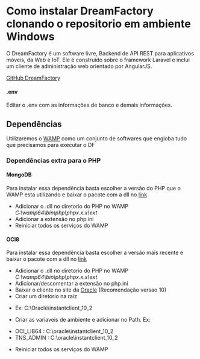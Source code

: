 # Como instalar DreamFactory clonando o repositorio em ambiente Windows
O DreamFactory é um software livre, Backend de API REST para aplicativos móveis, da Web e IoT. Ele é construído sobre o framework Laravel e inclui um cliente de administração web orientado por AngularJS.

[GitHub DreamFactory](https://github.com/dreamfactorysoftware/dreamfactory)

#### .env
Editar o .env com as informações de banco e demais informações.

## Dependências
Utilizaremos o [WAMP](http://www.wampserver.com/en/) como um conjunto de softwares que engloba tudo que precisamos para executar o DF 

### Dependências extra para o PHP

#### MongoDB
Para instalar essa dependência basta escolher a versão do PHP que o WAMP esta utilizando e baixar o pacote com a dll no [link](https://pecl.php.net/package/mongodb/1.5.5/windows)

* Adicionar o .dll no diretorio do PHP no WAMP _C:\wamp64\bin\php\phpx.x.x\ext_
* Adicionar a extensão no php.ini
* Reiniciar todos os serviços do WAMP

#### OCI8
Para instalar essa dependência basta escolher a versão mais recente e baixar o pacote com a dll no [link](https://pecl.php.net/package/oci8)

* Adicionar o .dll no diretorio do PHP no WAMP _C:\wamp64\bin\php\phpx.x.x\ext_
* Adicionar/descomentar a extensão no php.ini
* Baixar o cliente no site da [Oracle](https://www.oracle.com/database/technologies/instant*client/downloads.html) (Recomendação versao 10)
* Criar um diretorio na raiz
 - Ex: C:\Oracle\instantclient_10_2
* Criar as variaveis de ambiente e adicionar no Path. Ex: 
 - OCI_LIB64 :  C:\oracle\instantclient_10_2 
 - TNS_ADMIN :  C:\oracle\instantclient_10_2

* Reiniciar todos os serviços do WAMP
